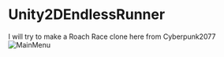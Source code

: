 # Unity2DEndlessRunner
I will try to make a Roach Race clone here from Cyberpunk2077
![MainMenu](https://github.com/Precelekkk/Unity2DEndlessRunner/assets/63038761/acf43fa1-59a9-4036-8be9-39d2e012b654)

